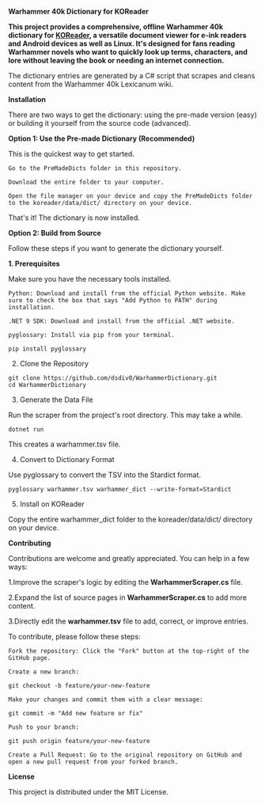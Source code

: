 **Warhammer 40k Dictionary for KOReader**

**This project provides a comprehensive, offline Warhammer 40k dictionary for [KOReader](https://github.com/koreader/koreader), a versatile document viewer for e-ink readers and Android devices as well as Linux. It's designed for fans reading Warhammer novels who want to quickly look up terms, characters, and lore without leaving the book or needing an internet connection.**

The dictionary entries are generated by a C# script that scrapes and cleans content from the Warhammer 40k Lexicanum wiki.

**Installation**

There are two ways to get the dictionary: using the pre-made version (easy) or building it yourself from the source code (advanced).

**Option 1: Use the Pre-made Dictionary (Recommended)**

This is the quickest way to get started.

    Go to the PreMadeDicts folder in this repository.

    Download the entire folder to your computer.

    Open the file manager on your device and copy the PreMadeDicts folder to the koreader/data/dict/ directory on your device.

That's it! The dictionary is now installed.

**Option 2: Build from Source**

Follow these steps if you want to generate the dictionary yourself.

**1. Prerequisites**

Make sure you have the necessary tools installed.

    Python: Download and install from the official Python website. Make sure to check the box that says "Add Python to PATH" during installation.

    .NET 9 SDK: Download and install from the official .NET website.

    pyglossary: Install via pip from your terminal.

    pip install pyglossary

2. Clone the Repository
```
git clone https://github.com/dsdiv0/WarhammerDictionary.git
cd WarhammerDictionary
```
3. Generate the Data File

Run the scraper from the project's root directory. This may take a while.
```
dotnet run
```
This creates a warhammer.tsv file.

4. Convert to Dictionary Format

Use pyglossary to convert the TSV into the Stardict format.
```
pyglossary warhammer.tsv warhammer_dict --write-format=Stardict
```
5. Install on KOReader

Copy the entire warhammer_dict folder to the koreader/data/dict/ directory on your device.

**Contributing**

Contributions are welcome and greatly appreciated. You can help in a few ways:

 1.Improve the scraper's logic by editing the **WarhammerScraper.cs** file.
 
 2.Expand the list of source pages in **WarhammerScraper.cs** to add more content.
 
 3.Directly edit the **warhammer.tsv** file to add, correct, or improve entries.

To contribute, please follow these steps:

    Fork the repository: Click the "Fork" button at the top-right of the GitHub page.

    Create a new branch:

    git checkout -b feature/your-new-feature

    Make your changes and commit them with a clear message:

    git commit -m "Add new feature or fix"

    Push to your branch:

    git push origin feature/your-new-feature

    Create a Pull Request: Go to the original repository on GitHub and open a new pull request from your forked branch.
    
**License**

This project is distributed under the MIT License.
